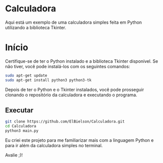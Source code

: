 # Calculadora
Aqui está um exemplo de uma calculadora simples feita em Python utilizando a biblioteca Tkinter.

# Início
Certifique-se de ter o Python instalado e a biblioteca Tkinter disponível. Se não tiver, você pode instalá-los com os seguintes comandos:

```bash
sudo apt-get update
sudo apt-get install python3 python3-tk
```
Depois de ter o Python e o Tkinter instalados, você pode prosseguir clonando o repositório da calculadora e executando o programa.

## Executar
```bash
git clone https://github.com/ElBielson/Calculadora.git
cd Calculadora
python3 main.py
```
Eu criei este projeto para me familiarizar mais com a linguagem Python e para ir além da calculadora simples no terminal. 

Avalie ;)!
